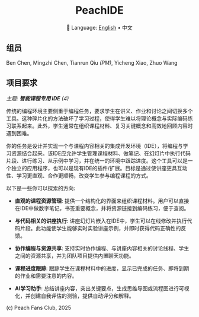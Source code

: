 <div align="center">

# PeachIDE

:book: Language: <a href="https://github.com/sustech-cs304/team-project-25spring-2/blob/main/README.zh.md">English</a> • 中文

</div>

## 组员

Ben Chen, Mingzhi Chen, Tianrun Qiu _(PM)_, Yicheng Xiao, Zhuo Wang

## 项目要求

_主题: **智能课程专用 IDE** (4)_

传统的编程环境主要侧重于编程任务，要求学生在讲义、作业和讨论之间切换多个工具。这种碎片化的方法破坏了学习过程，使得学生难以将理论概念与实际编码练习联系起来。此外，学生通常在组织课程材料、复习关键概念和高效地回顾内容时遇到困难。

你的任务是设计并实现一个与课程内容相关的集成开发环境（IDE），将编程与学习资源结合起来。该IDE应允许学生管理课程材料、做笔记、在幻灯片中执行代码片段、进行练习、从示例中学习，并在统一的环境中跟踪进度。这个工具可以是一个独立的应用程序，也可以是现有IDE的插件/扩展。目标是通过使讲座更具互动性、学习更直观、合作更顺畅，改变学生参与编程课程的方式。

以下是一些你可以探索的方向:

- **直观的课程资源管理**: 提供一个结构化的界面来组织课程材料。用户可以直接在IDE中做数字笔记，书签重要概念，并将资源链接到编码练习，便于查阅。

- **与代码相关的讲座执行**: 讲座幻灯片嵌入在IDE中，学生可以在线修改并执行代码片段。此功能使学生能够实时实验讲座示例，并即时获得代码正确性的反馈。

- **协作编程与资源共享**: 支持实时协作编程、与讲座内容相关的讨论线程、学生之间的资源共享，并为团队项目提供内置聊天功能。

- **课程进度跟踪**: 跟踪学生在课程材料中的进度，显示已完成的任务、即将到期的作业和需要注意的内容。

- **AI学习助手**: 总结讲座内容，突出关键要点，生成思维导图或流程图进行可视化，并创建自我评估的测验，提供自动评分和解释。

(c) Peach Fans Club, 2025
